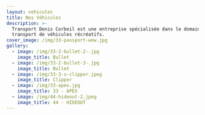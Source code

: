 ```yaml
---
layout: vehicules
title: Nos Véhicules
description: >-
  Transport Denis Corbeil est une entreprise spécialisée dans le domaine du
  transport de véhicules récréatifs.
cover_image: /img/33-passport-wow.jpg
gallery:
  - image: /img/33-2-bullet-2-.jpg
    image_title: Bullet
  - image: /img/33-2-bullet-3-.jpg
    image_title: Bullet
  - image: /img/33-3-x-clipper.jpeg
    image_title: Clipper
  - image: /img/33-apex.jpg
    image_title: 33 - APEX
  - image: /img/44-hideout-2.jpeg
    image_title: 44 - HIDEOUT
---
```


